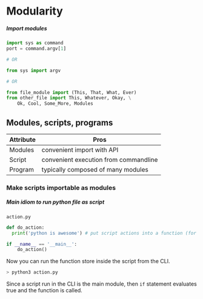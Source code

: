 # Modularity

##### Import modules
```py
import sys as command
port = command.argv[1]

# OR

from sys import argv

# OR

from file_module import (This, That, What, Ever)
from other_file import This, Whatever, Okay, \
    Ok, Cool, Some_More, Modules
```

## Modules, scripts, programs

| Attribute | Pros
|---|---
| Modules | convenient import with API
| Script | convenient execution from commandline
| Program | typically composed of many modules

### Make scripts importable as modules

##### Main idiom to run python file as script

`action.py`

```py
def do_action:
  print('python is awesome') # put script actions into a function (for modules)

if __name__ == '__main__':
    do_action()
```

Now you can run the function store inside the script from the CLI.

```sh
> python3 action.py
```

Since a script run in the CLI is the main module, then `if` statement evaluates true and the function is called.
